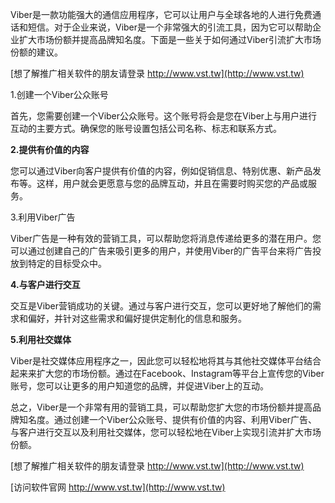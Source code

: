 Viber是一款功能强大的通信应用程序，它可以让用户与全球各地的人进行免费通话和短信。对于企业来说，Viber是一个非常强大的引流工具，因为它可以帮助企业扩大市场份额并提高品牌知名度。下面是一些关于如何通过Viber引流扩大市场份额的建议。

[想了解推广相关软件的朋友请登录 http://www.vst.tw](http://www.vst.tw)

1.创建一个Viber公众账号

首先，您需要创建一个Viber公众账号。这个账号将会是您在Viber上与用户进行互动的主要方式。确保您的账号设置包括公司名称、标志和联系方式。

**2.提供有价值的内容**

您可以通过Viber向客户提供有价值的内容，例如促销信息、特别优惠、新产品发布等。这样，用户就会更愿意与您的品牌互动，并且在需要时购买您的产品或服务。

3.利用Viber广告

Viber广告是一种有效的营销工具，可以帮助您将消息传递给更多的潜在用户。您可以通过创建自己的广告来吸引更多的用户，并使用Viber的广告平台来将广告投放到特定的目标受众中。

**4.与客户进行交互**

交互是Viber营销成功的关键。通过与客户进行交互，您可以更好地了解他们的需求和偏好，并针对这些需求和偏好提供定制化的信息和服务。

**5.利用社交媒体**

Viber是社交媒体应用程序之一，因此您可以轻松地将其与其他社交媒体平台结合起来来扩大您的市场份额。通过在Facebook、Instagram等平台上宣传您的Viber账号，您可以让更多的用户知道您的品牌，并促进Viber上的互动。

总之，Viber是一个非常有用的营销工具，可以帮助您扩大您的市场份额并提高品牌知名度。通过创建一个Viber公众账号、提供有价值的内容、利用Viber广告、与客户进行交互以及利用社交媒体，您可以轻松地在Viber上实现引流并扩大市场份额。

[想了解推广相关软件的朋友请登录 http://www.vst.tw](http://www.vst.tw)


[访问软件官网 http://www.vst.tw](http://www.vst.tw)
